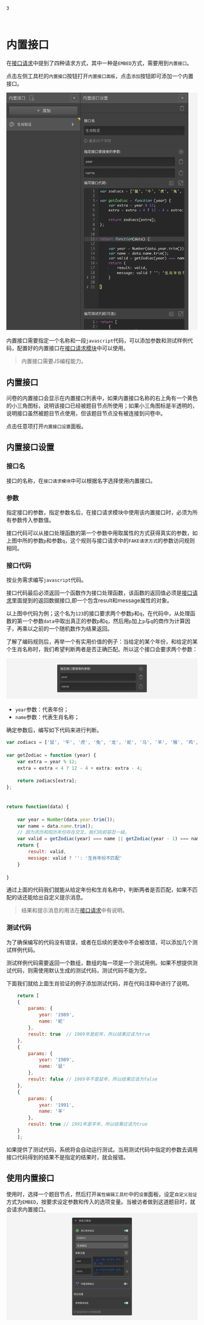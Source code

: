 ```index
3
```
```tag

```
```summary
```
# 内置接口

在[接口请求](../advance-topic/request.md)中提到了四种请求方式，其中一种是`EMBED`方式，需要用到`内置接口`。

点击左侧工具栏的`内置接口`按钮打开`内置接口面板`，点击`添加`按钮即可添加一个内置接口。

<img src='./assets/03embed-api/embed-api.png'>

内置接口需要指定一个名称和一段`javascript`代码，可以添加参数和测试样例代码，配置好的内置接口在[接口请求模块](../advance-topic/request.md)中可以使用。

> 内置接口需要JS编程能力。

## 内置接口

问卷的内置接口会显示在内置接口列表中，如果内置接口名称的右上角有一个黄色的小三角图标，说明该接口已经被题目节点所使用；如果小三角图标是半透明的，说明接口虽然被题目节点使用，但该题目节点没有被连接到问卷中。

点击任意项打开`内置接口设置`面板。

## 内置接口设置

### 接口名
接口的名称，在`接口请求模块`中可以根据名字选择使用内置接口。

### 参数
指定接口的参数，指定参数名后，在接口请求模块中使用该内置接口时，必须为所有参数传入参数值。

接口代码可以从接口处理函数的第一个参数中用取属性的方式获得真实的参数，如上图中所的参数`p`和参数`q`，这个规则与接口请求中的`FAKE请求方式`的参数访问规则相同。

### 接口代码
按业务需求编写`javascript`代码。

接口代码最后必须返回一个函数作为接口处理函数，该函数的返回值必须是[接口请求](../advance-topic/request.md)里面提到的返回数据接口,即一个包含result和message属性的对象。

以上图中代码为例；这个名为`123`的接口要求两个参数`p`和`q`，在代码中，从处理函数的第一个参数`data`中取出真正的参数`p`和`q`，然后用`p`加上`p`与`q`的商作为计算因子，再乘以之前的一个随机数作为结果返回。

了解了编码规则后，再举一个有实用价值的例子：当给定的某个年份，和给定的某个生肖名称时，我们希望判断两者是否正确匹配。所以这个接口会要求两个参数：

<img src='./assets/03embed-api/api-param.png'>

+ `year`参数：代表年份；
+ `name`参数：代表生肖名称；

确定参数后，编写如下代码来进行判断。

```javascript
var zodiacs = ['鼠', '牛', '虎', '兔', '龙', '蛇', '马', '羊', '猴', '鸡', '狗', '猪'];

var getZodiac = function (year) {
    var extra = year % 12;
    extra = extra < 4 ? 12 - 4 + extra: extra - 4;

    return zodiacs[extra];
};


return function(data) {

    var year = Number(data.year.trim());
    var name = data.name.trim();
    // 因为农历和阳历年份存在交叉，我们向前容忍一级。
    var valid = getZodiac(year) === name || getZodiac(year - 1) === name;
    return {
        result: valid, 
        message: valid ? '': '生肖年份不匹配'
    }

}
```
通过上面的代码我们就能从给定年份和生肖名称中，判断两者是否匹配，如果不匹配的话还能给出自定义提示消息。

> 结果和提示消息的用法在[接口请求](../advance-topic/request.md)中有说明。

### 测试代码
为了确保编写的代码没有错误，或者在后续的更改中不会被改错，可以添加几个测试样例代码。

测试样例代码需要返回一个数组，数组的每一项是一个测试用例。如果不想提供测试代码，则需使用默认生成的测试代码，测试代码不能为空。

下面我们就给上面生肖验证的例子添加测试代码，并在代码注释中进行了说明。
```javascript
    return [
    {
        params: {
            year: '1989',
            name: '蛇'
        },
        result: true  // 1989年是蛇年，所以结果应该为true
    },
    {
        params: {
            year: '1989',
            name: '鼠'
        },
        result: false // 1989年不是鼠年，所以结果应该为false
    },
    {
        params: {
            year: '1991',
            name: '羊'
        },
        result: true // 1991年是羊年，所以结果应该为true
    }
    ];
```
如果提供了测试代码，系统将会自动运行测试。当用测试代码中指定的参数去调用接口代码得到的结果不是指定的结果时，就会报错。

## 使用内置接口
使用时，选择一个题目节点，然后打开`属性编辑工具栏`中的`设置`面板，设定`自定义验证`方式为`EMBED`，按要求设定参数和传入的选项变量。当被访者做到这道题目时，就会请求内置接口。
<img src='./assets/03embed-api/embed.png'>
